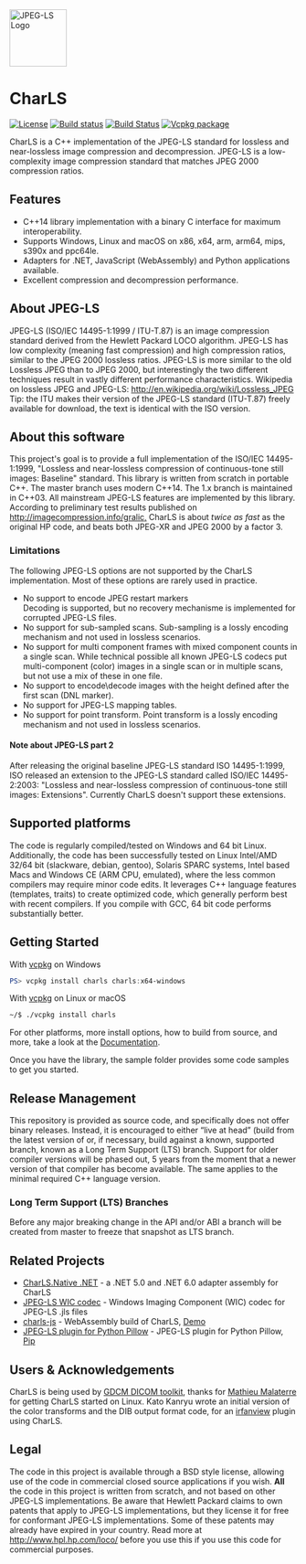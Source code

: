 
<img src="https://raw.githubusercontent.com/team-charls/charls/master/doc/jpeg_ls_logo.png" alt="JPEG-LS Logo" width="100"/>

# CharLS

[![License](https://img.shields.io/badge/License-BSD%203--Clause-blue.svg)](https://raw.githubusercontent.com/team-charls/charls/master/LICENSE.md)
[![Build status](https://ci.appveyor.com/api/projects/status/yq0naf3v2m8nfa8r/branch/master?svg=true)](https://ci.appveyor.com/project/vbaderks/charls/branch/master)
[![Build Status](https://dev.azure.com/team-charls/charls/_apis/build/status/team-charls.charls?branchName=master)](https://dev.azure.com/team-charls/charls/_build/latest?definitionId=2&branchName=master)
[![Vcpkg package](https://repology.org/badge/version-for-repo/vcpkg/charls.svg)](https://repology.org/metapackage/charls)

CharLS is a C++ implementation of the JPEG-LS standard for lossless and near-lossless image compression and decompression.
JPEG-LS is a low-complexity image compression standard that matches JPEG 2000 compression ratios.

## Features

* C++14 library implementation with a binary C interface for maximum interoperability.
* Supports Windows, Linux and macOS on x86, x64, arm, arm64, mips, s390x and ppc64le.
* Adapters for .NET, JavaScript (WebAssembly) and Python applications available.
* Excellent compression and decompression performance.

## About JPEG-LS

JPEG-LS (ISO/IEC 14495-1:1999 / ITU-T.87) is an image compression standard derived from the Hewlett Packard LOCO algorithm. JPEG-LS has low complexity (meaning fast compression) and high compression ratios, similar to the JPEG 2000 lossless ratios. JPEG-LS is more similar to the old Lossless JPEG than to JPEG 2000, but interestingly the two different techniques result in vastly different performance characteristics.
Wikipedia on lossless JPEG and JPEG-LS: <http://en.wikipedia.org/wiki/Lossless_JPEG>
Tip: the ITU makes their version of the JPEG-LS standard (ITU-T.87) freely available for download, the text is identical with the ISO version.

## About this software

This project's goal is to provide a full implementation of the ISO/IEC 14495-1:1999, "Lossless and near-lossless compression of continuous-tone still images: Baseline" standard. This library is written from scratch in portable C++. The master branch uses modern C++14. The 1.x branch is maintained in C++03. All mainstream JPEG-LS features are implemented by this library.
According to preliminary test results published on <http://imagecompression.info/gralic,> CharLS is about *twice as fast* as the original HP code, and beats both JPEG-XR and JPEG 2000 by a factor 3.

### Limitations

The following JPEG-LS options are not supported by the CharLS implementation. Most of these options are rarely used in practice.

* No support to encode JPEG restart markers  
  Decoding is supported, but no recovery mechanisme is implemented for corrupted JPEG-LS files.
* No support for sub-sampled scans.
  Sub-sampling is a lossly encoding mechanism and not used in lossless scenarios.
* No support for multi component frames with mixed component counts in a single scan.
  While technical possible all known JPEG-LS codecs put multi-component (color) images in a single scan
  or in multiple scans, but not use a mix of these in one file.
* No support to encode\decode images with the height defined after the first scan (DNL marker).
* No support for JPEG-LS mapping tables.
* No support for point transform.
  Point transform is a lossly encoding mechanism and not used in lossless scenarios.

#### Note about JPEG-LS part 2

After releasing the original baseline JPEG-LS standard ISO 14495-1:1999, ISO released an extension to the JPEG-LS standard called ISO/IEC 14495-2:2003: "Lossless and near-lossless compression of continuous-tone still images: Extensions". Currently CharLS doesn't support these extensions.

## Supported platforms

The code is regularly compiled/tested on Windows and 64 bit Linux. Additionally, the code has been successfully tested on Linux Intel/AMD 32/64 bit (slackware, debian, gentoo), Solaris SPARC systems, Intel based Macs and Windows CE (ARM CPU, emulated), where the less common compilers may require minor code edits. It leverages C++ language features (templates, traits) to create optimized code, which generally perform best with recent compilers. If you compile with GCC, 64 bit code performs substantially better.

## Getting Started

With [vcpkg](https://github.com/Microsoft/vcpkg) on Windows

```powershell
PS> vcpkg install charls charls:x64-windows
```

With [vcpkg](https://github.com/Microsoft/vcpkg) on Linux or macOS

```bash
~/$ ./vcpkg install charls
```

For other platforms, more install options, how to build from source, and more, take a look at the [Documentation](https://github.com/team-charls/charls/wiki).

Once you have the library, the sample folder provides some code samples to get you started.

## Release Management

This repository is provided as source code, and specifically does not offer binary releases. Instead, it is encouraged to either “live at head” (build from the latest version of or, if necessary, build against a known, supported branch, known as a Long Term Support (LTS) branch.
Support for older compiler versions will be phased out, 5 years from the moment that a newer version of that compiler has become available. The same applies to the minimal required C++ language version.

### Long Term Support (LTS) Branches

Before any major breaking change in the API and/or ABI a branch will be created from master to freeze that snapshot as LTS branch.

## Related Projects

* [CharLS.Native .NET](https://github.com/team-charls/charls-native-dotnet) - a .NET 5.0 and .NET 6.0 adapter assembly for CharLS
* [JPEG-LS WIC codec](https://github.com/team-charls/jpegls-wic-codec) - Windows Imaging Component (WIC) codec for JPEG-LS .jls files
* [charls-js](https://github.com/chafey/charls-js) - WebAssembly build of CharLS, [Demo](https://chafey.github.io/charls-js/test/browser/index.html)
* [JPEG-LS plugin for Python Pillow](https://github.com/planetmarshall/pillow-jpls) - JPEG-LS plugin for Python Pillow, [Pip](https://pypi.org/project/pillow-jpls/1.0.0/)

## Users & Acknowledgements

CharLS is being used by [GDCM DICOM toolkit](http://sourceforge.net/projects/gdcm/), thanks for [Mathieu Malaterre](http://sourceforge.net/users/malat) for getting CharLS started on Linux. Kato Kanryu wrote an initial version of the color transforms and the DIB output format code, for an [irfanview](http://www.irfanview.com) plugin using CharLS.

## Legal

The code in this project is available through a BSD style license, allowing use of the code in commercial closed source applications if you wish. **All** the code in this project is written from scratch, and not based on other JPEG-LS implementations. Be aware that Hewlett Packard claims to own patents that apply to JPEG-LS implementations, but they license it for free for conformant JPEG-LS implementations. Some of these patents may already have expired in your country. Read more at <http://www.hpl.hp.com/loco/> before you use this if you use this code for commercial purposes.
